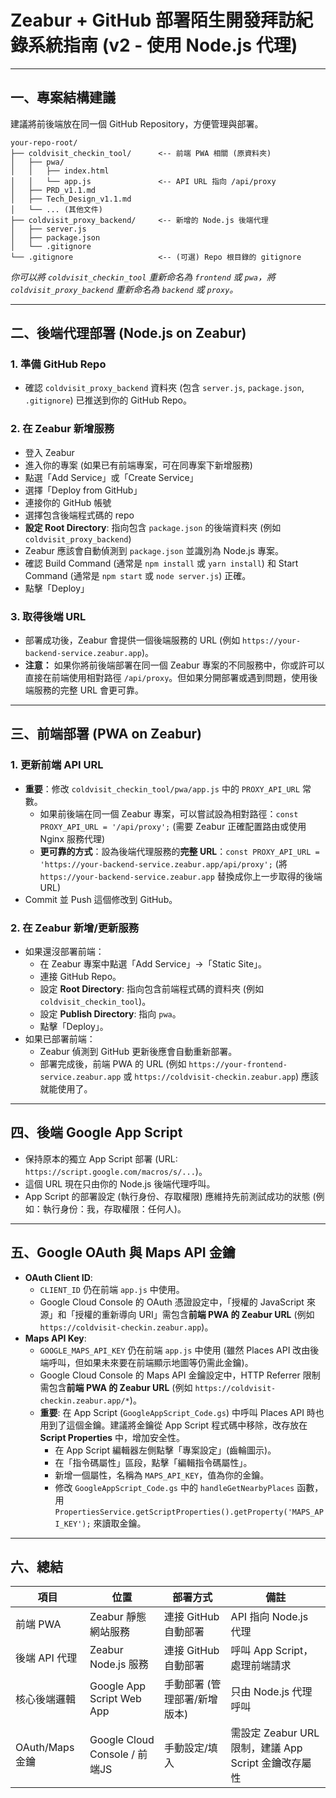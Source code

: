 # Zeabur + GitHub 部署陌生開發拜訪紀錄系統指南 (v2 - 使用 Node.js 代理)

---

## 一、專案結構建議

建議將前後端放在同一個 GitHub Repository，方便管理與部署。

```
your-repo-root/
├── coldvisit_checkin_tool/      <-- 前端 PWA 相關 (原資料夾)
│   ├── pwa/
│   │   ├── index.html
│   │   └── app.js               <-- API URL 指向 /api/proxy
│   ├── PRD_v1.1.md
│   ├── Tech_Design_v1.1.md
│   └── ... (其他文件)
├── coldvisit_proxy_backend/     <-- 新增的 Node.js 後端代理
│   ├── server.js
│   ├── package.json
│   └── .gitignore
└── .gitignore                   <-- (可選) Repo 根目錄的 gitignore
```
*你可以將 `coldvisit_checkin_tool` 重新命名為 `frontend` 或 `pwa`，將 `coldvisit_proxy_backend` 重新命名為 `backend` 或 `proxy`。*

---

## 二、後端代理部署 (Node.js on Zeabur)

### 1. 準備 GitHub Repo
- 確認 `coldvisit_proxy_backend` 資料夾 (包含 `server.js`, `package.json`, `.gitignore`) 已推送到你的 GitHub Repo。

### 2. 在 Zeabur 新增服務
- 登入 Zeabur
- 進入你的專案 (如果已有前端專案，可在同專案下新增服務)
- 點選「Add Service」或「Create Service」
- 選擇「Deploy from GitHub」
- 連接你的 GitHub 帳號
- 選擇包含後端程式碼的 repo
- **設定 Root Directory**: 指向包含 `package.json` 的後端資料夾 (例如 `coldvisit_proxy_backend`)
- Zeabur 應該會自動偵測到 `package.json` 並識別為 Node.js 專案。
- 確認 Build Command (通常是 `npm install` 或 `yarn install`) 和 Start Command (通常是 `npm start` 或 `node server.js`) 正確。
- 點擊「Deploy」

### 3. 取得後端 URL
- 部署成功後，Zeabur 會提供一個後端服務的 URL (例如 `https://your-backend-service.zeabur.app`)。
- **注意：** 如果你將前後端部署在同一個 Zeabur 專案的不同服務中，你或許可以直接在前端使用相對路徑 `/api/proxy`。但如果分開部署或遇到問題，使用後端服務的完整 URL 會更可靠。

---

## 三、前端部署 (PWA on Zeabur)

### 1. 更新前端 API URL
- **重要**：修改 `coldvisit_checkin_tool/pwa/app.js` 中的 `PROXY_API_URL` 常數。
    - 如果前後端在同一個 Zeabur 專案，可以嘗試設為相對路徑：`const PROXY_API_URL = '/api/proxy';` (需要 Zeabur 正確配置路由或使用 Nginx 服務代理)
    - **更可靠的方式**：設為後端代理服務的**完整 URL**：`const PROXY_API_URL = 'https://your-backend-service.zeabur.app/api/proxy';` (將 `https://your-backend-service.zeabur.app` 替換成你上一步取得的後端 URL)
- Commit 並 Push 這個修改到 GitHub。

### 2. 在 Zeabur 新增/更新服務
- 如果還沒部署前端：
    - 在 Zeabur 專案中點選「Add Service」→「Static Site」。
    - 連接 GitHub Repo。
    - 設定 **Root Directory**: 指向包含前端程式碼的資料夾 (例如 `coldvisit_checkin_tool`)。
    - 設定 **Publish Directory**: 指向 `pwa`。
    - 點擊「Deploy」。
- 如果已部署前端：
    - Zeabur 偵測到 GitHub 更新後應會自動重新部署。
    - 部署完成後，前端 PWA 的 URL (例如 `https://your-frontend-service.zeabur.app` 或 `https://coldvisit-checkin.zeabur.app`) 應該就能使用了。

---

## 四、後端 Google App Script

- 保持原本的獨立 App Script 部署 (URL: `https://script.google.com/macros/s/...`)。
- 這個 URL 現在只由你的 Node.js 後端代理呼叫。
- App Script 的部署設定 (執行身份、存取權限) 應維持先前測試成功的狀態 (例如：執行身份：我，存取權限：任何人)。

---

## 五、Google OAuth 與 Maps API 金鑰

- **OAuth Client ID**:
    - `CLIENT_ID` 仍在前端 `app.js` 中使用。
    - Google Cloud Console 的 OAuth 憑證設定中，「授權的 JavaScript 來源」和「授權的重新導向 URI」需包含**前端 PWA 的 Zeabur URL** (例如 `https://coldvisit-checkin.zeabur.app`)。
- **Maps API Key**:
    - `GOOGLE_MAPS_API_KEY` 仍在前端 `app.js` 中使用 (雖然 Places API 改由後端呼叫，但如果未來要在前端顯示地圖等仍需此金鑰)。
    - Google Cloud Console 的 Maps API 金鑰設定中，HTTP Referrer 限制需包含**前端 PWA 的 Zeabur URL** (例如 `https://coldvisit-checkin.zeabur.app/*`)。
    - **重要**: 在 App Script (`GoogleAppScript_Code.gs`) 中呼叫 Places API 時也用到了這個金鑰。建議將金鑰從 App Script 程式碼中移除，改存放在 **Script Properties** 中，增加安全性。
        - 在 App Script 編輯器左側點擊「專案設定」(齒輪圖示)。
        - 在「指令碼屬性」區段，點擊「編輯指令碼屬性」。
        - 新增一個屬性，名稱為 `MAPS_API_KEY`，值為你的金鑰。
        - 修改 `GoogleAppScript_Code.gs` 中的 `handleGetNearbyPlaces` 函數，用 `PropertiesService.getScriptProperties().getProperty('MAPS_API_KEY');` 來讀取金鑰。

---

## 六、總結

| 項目           | 位置                         | 部署方式                     | 備註                                     |
|----------------|------------------------------|------------------------------|------------------------------------------|
| 前端 PWA       | Zeabur 靜態網站服務          | 連接 GitHub 自動部署         | API 指向 Node.js 代理                    |
| 後端 API 代理  | Zeabur Node.js 服務          | 連接 GitHub 自動部署         | 呼叫 App Script，處理前端請求            |
| 核心後端邏輯   | Google App Script Web App    | 手動部署 (管理部署/新增版本) | 只由 Node.js 代理呼叫                    |
| OAuth/Maps 金鑰| Google Cloud Console / 前端JS | 手動設定/填入                | 需設定 Zeabur URL 限制，建議 App Script 金鑰改存屬性 |
